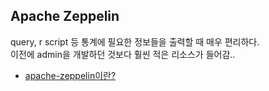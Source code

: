 ## Apache Zeppelin
query, r script 등 통계에 필요한 정보들을 출력할 때 매우 편리하다.<br>
이전에 admin을 개발하던 것보다 훨씬 적은 리소스가 들어감..
- [apache-zeppelin이란?](https://medium.com/apache-zeppelin-stories/%EC%98%A4%ED%94%88%EC%86%8C%EC%8A%A4-%EC%9D%BC%EA%B8%B0-2-apache-zeppelin-%EC%9D%B4%EB%9E%80-%EB%AC%B4%EC%97%87%EC%9D%B8%EA%B0%80-f3a520297938)
